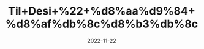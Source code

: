---
title: 'Til+Desi+%22+%d8%aa%d9%84+%d8%af%db%8c%d8%b3%db%8c'
date: '2022-11-22' 
metatag: '' 
inventory: '0' 
draft: false 
# meta description 
shortDescripton: 'Brown+Sesame+Seeds%22%22+It+may+Lower+Cholesterol+and+Triglycerides.+and+nutritious+Source+of+Plant+Protein.+'
description: 'Seed+%d8%aa%d8%ae%d9%85++%d8%a8%db%8c%d8%ac'
longdescription: ''
tags: ''
brand: ''
subCategory: ''
unit: '250 gm-Pk'
sellCount: '0'
featured: True
# product Price
price: '150.0'
# Product Short Description
shortDescription: 'Brown+Sesame+Seeds%22%22+It+may+Lower+Cholesterol+and+Triglycerides.+and+nutritious+Source+of+Plant+Protein.+'
productID: '818258E1-6B3B-ED11-996A-005056B3A416'
type: 'products'
category: 'Seed+%d8%aa%d8%ae%d9%85++%d8%a8%db%8c%d8%ac' 
thumnailproduct: 'https://eraconnect.blob.core.windows.net/product-images/aminsaddiquidawakhana/e25df9cf-71fe-4d7e-a153-2ea221cb36e7.webp' 
images:
  - image: 'https://eraconnect.blob.core.windows.net/product-images/aminsaddiquidawakhana/e25df9cf-71fe-4d7e-a153-2ea221cb36e7.webp'  
Variants:
---